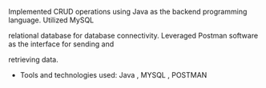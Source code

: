 Implemented CRUD operations using Java as the backend programming language. Utilized MySQL

relational database for database connectivity. Leveraged Postman software as the interface for sending and

retrieving data.

- Tools and technologies used: Java , MYSQL , POSTMAN
